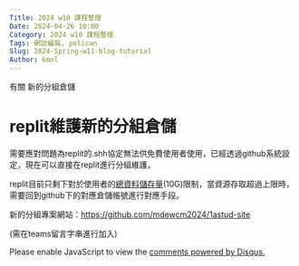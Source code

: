 ```yaml
---
Title: 2024 w10 課程整理
Date: 2024-04-26 10:00
Category: 2024 w10 課程整理
Tags: 網誌編寫, pelican
Slug: 2024-Spring-w11-blog-tutorial
Author: kmol
---
```


有關 新的分組倉儲

<!-- PELICAN_END_SUMMARY -->

# replit維護新的分組倉儲
需要應對問題為replit的.shh協定無法供免費使用者使用，已經透過github系統設定，現在可以直接在replit進行分組維護，

replit目前只剩下對於使用者的<a href="https://replit.com/usage">總資料儲存量</a>(10G)限制，當資源存取超過上限時，需要回到github下的對應倉儲帳號進行對應手段。

新的分組專案網站：<a href="https://github.com/mdewcm2024/1astud-site">https://github.com/mdewcm2024/1astud-site</a>

(需在teams留言字串進行加入)


</p>
<div id="disqus_thread"></div>
<script>// <![CDATA[
/**
    *  RECOMMENDED CONFIGURATION VARIABLES: EDIT AND UNCOMMENT THE SECTION BELOW TO INSERT DYNAMIC VALUES FROM YOUR PLATFORM OR CMS.
    *  LEARN WHY DEFINING THESE VARIABLES IS IMPORTANT: https://disqus.com/admin/universalcode/#configuration-variables    */
    /*
    var disqus_config = function () {
    this.page.url = PAGE_URL;  // Replace PAGE_URL with your page's canonical URL variable
    this.page.identifier = PAGE_IDENTIFIER; // Replace PAGE_IDENTIFIER with your page's unique identifier variable
    };
    */
    (function() { // DON'T EDIT BELOW THIS LINE
    var d = document, s = d.createElement('script');
    s.src = 'https://messenger-wnvhgxzig1.disqus.com/embed.js';
    s.setAttribute('data-timestamp', +new Date());
    (d.head || d.body).appendChild(s);
    })();
// ]]></script>
<noscript>Please enable JavaScript to view the <a href="https://disqus.com/?ref_noscript">comments powered by Disqus.</a></noscript>

